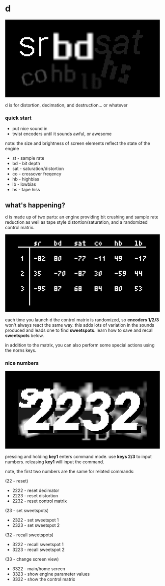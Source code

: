 # d
![d](assets/d-a.png)

d is for distortion, decimation, and destruction... or whatever

### quick start
* put nice sound in
* twist encoders until it sounds awful, or awesome

note: the size and brightness of screen elements reflect the state of the engine
* st - sample rate
* bd - bit depth
* sat - saturation/distortion
* co - crossover freqency
* hb - highbias
* lb - lowbias
* hs - tape hiss


## what's happening?

d is made up of two parts: an engine providing bit crushing and sample rate reduction as well as tape style distortion/saturation, and a randomized control matrix.

![d](assets/matrix-m.png)

each time you launch d the control matrix is randomized, so **encoders 1/2/3** won't always react the same way. this adds lots of variation in the sounds produced and leads one to find **sweetspots**. learn how to save and recall **sweetspots** below.

in addition to the matrix, you can also perform some special actions using the norns keys.

### nice numbers

![d](assets/command-m.png)

pressing and holding **key1** enters command mode. use **keys 2/3** to input numbers. releasing **key1** will input the command.

note, the first two numbers are the same for related commands:

(22 - reset)
* 2222 - reset decimator
* 2223 - reset distortion
* 2232 - reset control matrix

(23 - set sweetspots)
* 2322 - set sweetspot 1
* 2323 - set sweetspot 2

(32 - recall sweetspots)
* 3222 - recall sweetspot 1
* 3223 - recall sweetspot 2

(33 - change screen view)
* 3322 - main/home screen
* 3323 - show engine parameter values
* 3332 - show the control matrix

